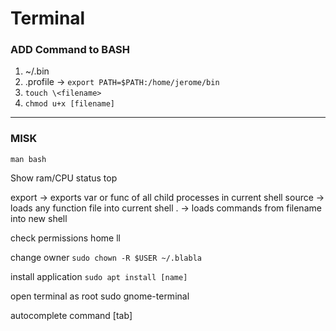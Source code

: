 Terminal
===

### ADD Command to BASH 

1. ~/.bin
2. .profile -> `export PATH=$PATH:/home/jerome/bin`
3. `touch \<filename>`
4. `chmod u+x [filename]`

---

### MISK

`man bash`

Show ram/CPU status
top

export 	-> exports var or func of all child processes in current shell
source 	-> loads any function file into current shell 
. 	-> loads commands from filename into new shell

check permissions home 
ll

change owner
`sudo chown -R $USER ~/.blabla`

install application
`sudo apt install [name]`

open terminal as root
sudo  gnome-terminal

autocomplete command
[tab]
